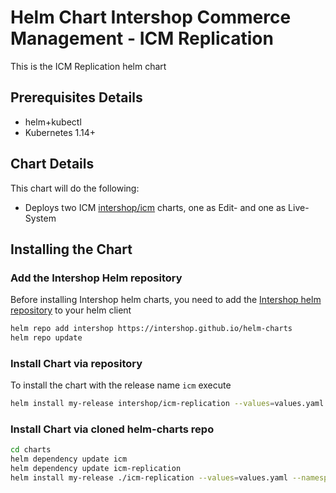 # Helm Chart Intershop Commerce Management - ICM Replication

This is the ICM Replication helm chart

## Prerequisites Details

* helm+kubectl
* Kubernetes 1.14+

## Chart Details

This chart will do the following:

* Deploys two ICM [intershop/icm](../icm) charts, one as Edit- and one as Live-System

## Installing the Chart

### Add the Intershop Helm repository

Before installing Intershop helm charts, you need to add the [Intershop helm repository](https://intershop.github.io/helm-charts) to your helm client

```bash
helm repo add intershop https://intershop.github.io/helm-charts
helm repo update
```

### Install Chart via repository

To install the chart with the release name `icm` execute

```bash
helm install my-release intershop/icm-replication --values=values.yaml --namespace icm-replication
```

### Install Chart via cloned helm-charts repo

```bash
cd charts
helm dependency update icm
helm dependency update icm-replication
helm install my-release ./icm-replication --values=values.yaml --namespace icm-replication
```
